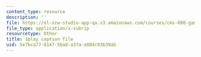 ```yaml
---
content_type: resource
description: ''
file: https://ol-ocw-studio-app-qa.s3.amazonaws.com/courses/cms-608-game-design-fall-2010/5e7bca7781475ba8a37ae804c93b39ab_68554.vtt
file_type: application/x-subrip
resourcetype: Other
title: 3play caption file
uid: 5e7bca77-8147-5ba8-a37a-e804c93b39ab
---
```

